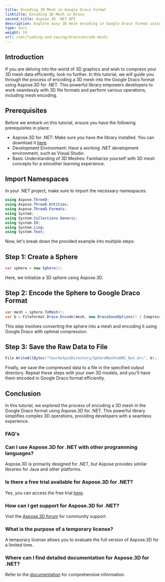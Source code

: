 ```yaml
---
title: Encoding 3D Mesh in Google Draco Format
linktitle: Encoding 3D Mesh in Draco
second_title: Aspose.3D .NET API
description: Explore easy 3D mesh encoding in Google Draco format using Aspose.3D for .NET. Follow our step-by-step guide. Efficient, powerful, and developer-friendly!
type: docs
weight: 19
url: /net/loading-and-saving/draco/encode-mesh/
---
```

## Introduction
If you are delving into the world of 3D graphics and wish to compress your 3D mesh data efficiently, look no further. In this tutorial, we will guide you through the process of encoding a 3D mesh into the Google Draco format using Aspose.3D for .NET. This powerful library empowers developers to work seamlessly with 3D file formats and perform various operations, including mesh encoding.
## Prerequisites
Before we embark on this tutorial, ensure you have the following prerequisites in place:
- Aspose.3D for .NET: Make sure you have the library installed. You can download it [here](https://releases.aspose.com/3d/net/).
- Development Environment: Have a working .NET development environment, such as Visual Studio.
- Basic Understanding of 3D Meshes: Familiarize yourself with 3D mesh concepts for a smoother learning experience.
## Import Namespaces
In your .NET project, make sure to import the necessary namespaces:
```csharp
using Aspose.ThreeD;
using Aspose.ThreeD.Entities;
using Aspose.ThreeD.Formats;
using System;
using System.Collections.Generic;
using System.IO;
using System.Linq;
using System.Text;
```
Now, let's break down the provided example into multiple steps:
## Step 1: Create a Sphere
```csharp
var sphere = new Sphere();
```
Here, we initialize a 3D sphere using Aspose.3D.
## Step 2: Encode the Sphere to Google Draco Format
```csharp
var mesh = sphere.ToMesh();
var b = FileFormat.Draco.Encode(mesh, new DracoSaveOptions() { CompressionLevel = DracoCompressionLevel.Optimal });
```
This step involves converting the sphere into a mesh and encoding it using Google Draco with optimal compression.
## Step 3: Save the Raw Data to File
```csharp
File.WriteAllBytes("YourOutputDirectory/SphereMeshtoDRC_Out.drc", b);
```
Finally, we save the compressed data to a file in the specified output directory.
Repeat these steps with your own 3D models, and you'll have them encoded in Google Draco format efficiently.
## Conclusion
In this tutorial, we explored the process of encoding a 3D mesh in the Google Draco format using Aspose.3D for .NET. This powerful library simplifies complex 3D operations, providing developers with a seamless experience.

### FAQ's
### Can I use Aspose.3D for .NET with other programming languages?
Aspose.3D is primarily designed for .NET, but Aspose provides similar libraries for Java and other platforms.
### Is there a free trial available for Aspose.3D for .NET?
Yes, you can access the free trial [here](https://releases.aspose.com/).
### How can I get support for Aspose.3D for .NET?
Visit the [Aspose.3D forum](https://forum.aspose.com/c/3d/18) for community support.
### What is the purpose of a temporary license?
A temporary license allows you to evaluate the full version of Aspose.3D for a limited time.
### Where can I find detailed documentation for Aspose.3D for .NET?
Refer to the [documentation](https://reference.aspose.com/3d/net/) for comprehensive information.
